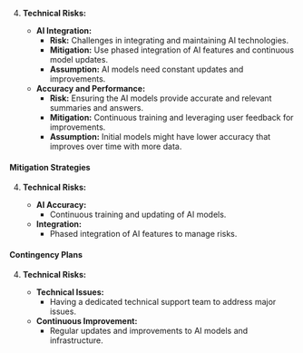 4. **Technical Risks:**

   - **AI Integration:**
     - **Risk:** Challenges in integrating and maintaining AI technologies.
     - **Mitigation:** Use phased integration of AI features and continuous model updates.
     - **Assumption:** AI models need constant updates and improvements.
   - **Accuracy and Performance:**
     - **Risk:** Ensuring the AI models provide accurate and relevant summaries and answers.
     - **Mitigation:** Continuous training and leveraging user feedback for improvements.
     - **Assumption:** Initial models might have lower accuracy that improves over time with more
       data.

#### Mitigation Strategies

4. **Technical Risks:**

   - **AI Accuracy:**
     - Continuous training and updating of AI models.
   - **Integration:**
     - Phased integration of AI features to manage risks.

#### Contingency Plans

4. **Technical Risks:**

   - **Technical Issues:**
     - Having a dedicated technical support team to address major issues.
   - **Continuous Improvement:**
     - Regular updates and improvements to AI models and infrastructure.
